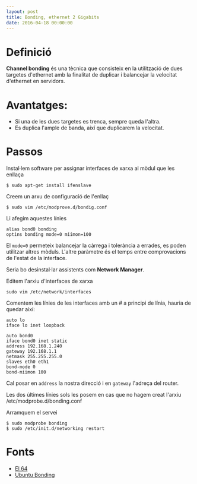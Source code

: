 ```yaml
---
layout: post
title: Bonding, ethernet 2 Gigabits 
date: 2016-04-18 00:00:00
---
```


# Definició

**Channel bonding** és una tècnica que consisteix en la utilització de dues targetes d'ethernet amb la finalitat de duplicar i balancejar la velocitat d'ethernet en servidors.

# Avantatges:

- Si una de les dues targetes es trenca, sempre queda l'altra.
- Es duplica l'ample de banda, així que duplicarem la velocitat.

# Passos

Instal·lem software per assignar interfaces de xarxa al mòdul que les enllaça

```
$ sudo apt-get install ifenslave
```

Creem un arxu de configuració de l'enllaç

```
$ sudo vim /etc/modprove.d/bondig.conf
```

Li afegim aquestes línies

```
alias bond0 bonding
optins bonding mode=0 miimon=100
```

El `mode=0` permeteix balancejar la càrrega i tolerància a errades, es poden utilitzar altres mòduls. L'altre paràmetre és el temps entre comprovacions de l'estat de la interface.

Seria bo desinstal·lar assistents com **Network Manager**.

Editem l'arxiu d'interfaces de xarxa

```
sudo vim /etc/network/interfaces
```

Comentem les línies de les interfaces amb un # a principi de línia, hauria de quedar així:

```
auto lo
iface lo inet loopback

auto bond0
iface bond0 inet static
address 192.168.1.240
gateway 192.168.1.1
netmask 255.255.255.0
slaves eth0 eth1
bond-mode 0
bond-miimon 100
```

Cal posar en `address` la nostra direcció i en `gateway` l'adreça del router.

Les dos últimes línies sols les posem en cas que no hagem creat l'arxiu /etc/modprobe.d/bonding.conf

Arramquem el servei

```
$ sudo modprobe bonding
$ sudo /etc/init.d/networking restart
```

# Fonts

- [El 64](http://el64.blogspot.com.es/2010/01/enlazar-dos-tarjetas-de-red-bonding.html)
- [Ubuntu Bonding](https://help.ubuntu.com/community/UbuntuBonding)

